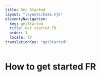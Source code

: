 ```yaml
---
title: Get Started
layout: "layouts/base.njk"
eleventyNavigation:
  key: getStarted
  title: Get started FR
  order: 1
  locale: fr
translationKey: "getStarted"
---
```


# How to get started FR
